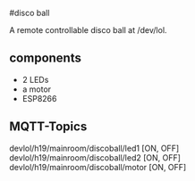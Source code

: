 #disco ball

A remote controllable disco ball at /dev/lol.

## components

* 2 LEDs
* a motor
* ESP8266

## MQTT-Topics

devlol/h19/mainroom/discoball/led1 [ON, OFF]
devlol/h19/mainroom/discoball/led2 [ON, OFF]
devlol/h19/mainroom/discoball/motor [ON, OFF]
